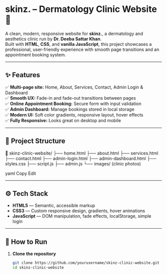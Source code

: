 # skinz. – Dermatology Clinic Website 🌟

A clean, modern, responsive website for **skinz.**, a dermatology and aesthetics clinic run by **Dr. Deeba Sattar Khan**.  
Built with **HTML**, **CSS**, and **vanilla JavaScript**, this project showcases a professional, user-friendly experience with smooth page transitions and an appointment booking system.

---

## ✨ Features

✅ **Multi-page site:** Home, About, Services, Contact, Admin Login & Dashboard  
✅ **Smooth UX:** Fade-in and fade-out transitions between pages  
✅ **Online Appointment Booking:** Secure form with input validation  
✅ **Admin Dashboard:** Manage bookings stored in local storage  
✅ **Modern UI:** Soft color gradients, responsive layout, hover effects  
✅ **Fully Responsive:** Looks great on desktop and mobile

---

## 📂 Project Structure

📁 skinz-clinic-website/
├── home.html
├── about.html
├── services.html
├── contact.html
├── admin-login.html
├── admin-dashboard.html
├── styles.css
├── script.js
├── admin.js
└── images/ (clinic photos)

yaml
Copy
Edit

---

## ⚙️ Tech Stack

- **HTML5** — Semantic, accessible markup
- **CSS3** — Custom responsive design, gradients, hover animations
- **JavaScript** — DOM manipulation, fade effects, localStorage, simple login

---

## 🚀 How to Run

1. **Clone the repository**
   ```bash
   git clone https://github.com/yourusername/skinz-clinic-website.git
   cd skinz-clinic-website
